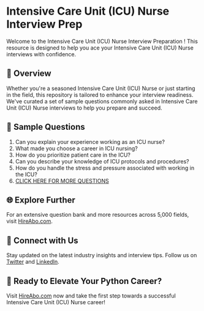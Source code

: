 # Intensive Care Unit (ICU) Nurse Interview Prep

Welcome to the Intensive Care Unit (ICU) Nurse Interview Preparation ! This resource is designed to help you ace your Intensive Care Unit (ICU) Nurse interviews with confidence.

## 🚀 Overview

Whether you're a seasoned Intensive Care Unit (ICU) Nurse or just starting in the field, this repository is tailored to enhance your interview readiness. We've curated a set of sample questions commonly asked in Intensive Care Unit (ICU) Nurse interviews to help you prepare and succeed.

## 📝 Sample Questions

1. Can you explain your experience working as an ICU nurse?
2. What made you choose a career in ICU nursing?
3. How do you prioritize patient care in the ICU?
4. Can you describe your knowledge of ICU protocols and procedures?
5. How do you handle the stress and pressure associated with working in the ICU?
6. [CLICK HERE FOR MORE QUESTIONS](https://hireabo.com/job/2_0_10/Intensive%20Care%20Unit%20ICU%20Nurse)

## 🌐 Explore Further

For an extensive question bank and more resources across 5,000 fields, visit [HireAbo.com](https://www.hireabo.com).

## 📱 Connect with Us

Stay updated on the latest industry insights and interview tips. Follow us on [Twitter](https://twitter.com/hireabo) and [LinkedIn](https://www.linkedin.com/in/hire-abo-3609972a8/).

## 🚀 Ready to Elevate Your Python Career?

Visit [HireAbo.com](https://www.hireabo.com) now and take the first step towards a successful Intensive Care Unit (ICU) Nurse career!